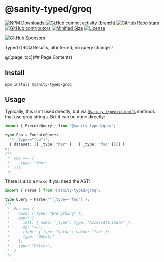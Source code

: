 # @sanity-typed/groq

[![NPM Downloads](https://img.shields.io/npm/dw/@sanity-typed/groq?style=flat&logo=npm)](https://www.npmjs.com/package/@sanity-typed/groq)
[![GitHub commit activity (branch)](https://img.shields.io/github/commit-activity/m/saiichihashimoto/sanity-typed?style=flat&logo=github)](https://github.com/saiichihashimoto/sanity-typed/pulls?q=is%3Apr+is%3Aclosed)
[![GitHub Repo stars](https://img.shields.io/github/stars/saiichihashimoto/sanity-typed?style=flat&logo=github)](https://github.com/saiichihashimoto/sanity-typed/stargazers)
[![GitHub contributors](https://img.shields.io/github/contributors/saiichihashimoto/sanity-typed?style=flat&logo=github)](https://github.com/saiichihashimoto/sanity-typed/graphs/contributors)
[![Minified Size](https://img.shields.io/bundlephobia/min/@sanity-typed/groq?style=flat)](https://www.npmjs.com/package/@sanity-typed/groq?activeTab=code)
[![License](https://img.shields.io/github/license/saiichihashimoto/sanity-typed?style=flat)](LICENSE)

[![GitHub Sponsors](https://img.shields.io/github/sponsors/saiichihashimoto?style=flat)](https://github.com/sponsors/saiichihashimoto)

Typed GROQ Results, all inferred, no query changes!

@[:page_toc](## Page Contents)

## Install

```bash
npm install @sanity-typed/groq
```

## Usage

Typically, this isn't used directly, but via [`@sanity-typed/client`'s](../client/README.md) methods that use groq strings. But it can be done directly:

```typescript
import { ExecuteQuery } from "@sanity-typed/groq";

type Foo = ExecuteQuery<
  '*[_type=="foo"]',
  { dataset: ({ _type: "bar" } | { _type: "foo" })[] }
>;
/**
 *  Foo === {
 *    _type: "foo";
 *  }[]
 */
```

There is also a `Parse` if you need the AST:

```typescript
import { Parse } from "@sanity-typed/groq";

type Query = Parse<'*[_type=="foo"]'>;
/**
 *  Foo === {
 *    base: { type: "Everything" };
 *    expr: {
 *      left: { name: "_type"; type: "AccessAttribute" };
 *      op: "==";
 *      right: { type: "Value"; value: "foo" };
 *      type: "OpCall";
 *    };
 *    type: "Filter";
 *  }
 */
```
